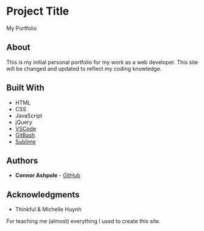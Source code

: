 # Project Title

My Portfolio

## About

This is my initial personal portfolio for my work as a web developer. This site will be changed and updated to reflect my coding knowledge.

## Built With

* HTML
* CSS
* JavaScript
* jQuery
* [VSCode](https://code.visualstudio.com/)
* [GitBash](https://gitforwindows.org/)
* [Sublime](https://www.sublimetext.com)

## Authors

* **Connor Ashpole** - [GitHub](https://github.com/CAbagnale)

## Acknowledgments

* Thinkful & Michelle Huynh

For teaching me (almost) everything I used to create this site.
